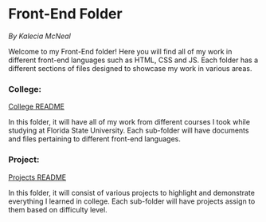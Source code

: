 # Front-End Folder
<em>By Kalecia McNeal</em>

Welcome to my Front-End folder! Here you will find all of my work in different front-end languages such as HTML, CSS and JS. Each folder has a different sections of files designed to showcase my work in various areas. 

### College: 
[College README](College/README.md "My College README")

In this folder, it will have all of my work from different courses I took while studying at Florida State University. Each sub-folder will have documents and files pertaining to different front-end languages.  

### Project: 
[Projects README](Projects/README.md "My Projects README")

In this folder, it will consist of various projects to highlight and demonstrate everything I learned in college. Each sub-folder will have projects assign to them based on difficulty level. 